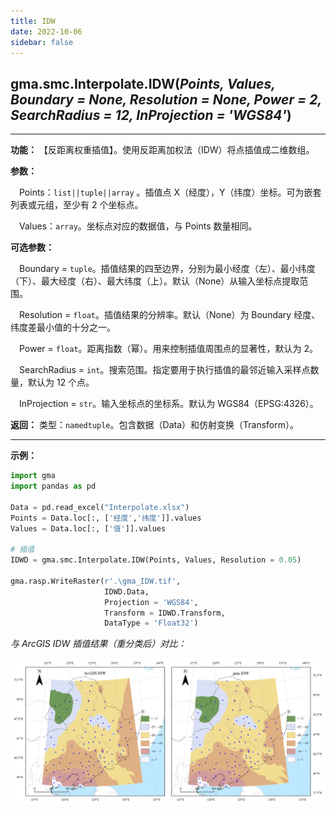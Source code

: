 ```yaml
---
title: IDW
date: 2022-10-06
sidebar: false
---
```


## gma.smc.Interpolate.**IDW**(*Points, Values, Boundary = None, Resolution = None, Power = 2, SearchRadius = 12, InProjection = 'WGS84'*)<Badge text="1.1.0 +"/>
---

**功能：** 【反距离权重插值】。使用反距离加权法（IDW）将点插值成二维数组。

**参数：**

&emsp;Points：`list||tuple||array` 。插值点 X（经度），Y（纬度）坐标。可为嵌套列表或元组，至少有 2 个坐标点。

&emsp;Values：`array`。坐标点对应的数据值，与 Points 数量相同。

**可选参数：**

&emsp;Boundary = `tuple`。插值结果的四至边界，分别为最小经度（左）、最小纬度（下）、最大经度（右）、最大纬度（上）。默认（None）从输入坐标点提取范围。

&emsp;Resolution = `float`。插值结果的分辨率。默认（None）为 Boundary 经度、纬度差最小值的十分之一。

&emsp;Power = `float`。距离指数（幂）。用来控制插值周围点的显著性，默认为 2。

&emsp;SearchRadius = `int`。搜索范围。指定要用于执行插值的最邻近输入采样点数量，默认为 12 个点。

&emsp;InProjection = `str`。输入坐标点的坐标系。默认为 WGS84（EPSG:4326）。

**返回：** 类型：`namedtuple`。包含数据（Data）和仿射变换（Transform）。

---

**示例：**

```python
import gma
import pandas as pd

Data = pd.read_excel("Interpolate.xlsx")
Points = Data.loc[:, ['经度','纬度']].values
Values = Data.loc[:, ['值']].values

# 插值
IDWD = gma.smc.Interpolate.IDW(Points, Values, Resolution = 0.05)

gma.rasp.WriteRaster(r'.\gma_IDW.tif',
                     IDWD.Data,
                     Projection = 'WGS84',
                     Transform = IDWD.Transform, 
                     DataType = 'Float32')
```

*与 ArcGIS IDW 插值结果（重分类后）对比：*

![fdg](/smc/IDW.webp)


